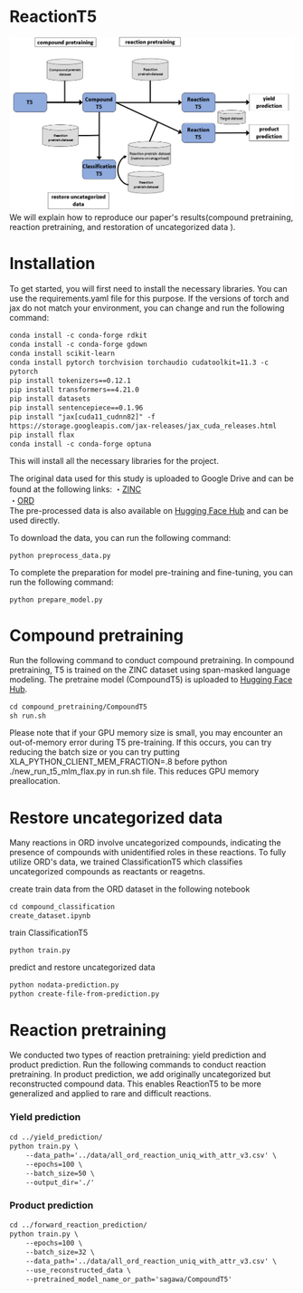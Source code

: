 # ReactionT5
![training_procedure_image](https://github.com/sagawatatsuya/ReactionT5/blob/main/study_reproduction/training-procedure.png)
We will explain how to reproduce our paper's results(compound pretraining, reaction pretraining, and restoration of uncategorized data ). 


# Installation
To get started, you will first need to install the necessary libraries. You can use the requirements.yaml file for this purpose. If the versions of torch and jax do not match your environment, you can change and run the following command:
```
conda install -c conda-forge rdkit
conda install -c conda-forge gdown
conda install scikit-learn
conda install pytorch torchvision torchaudio cudatoolkit=11.3 -c pytorch
pip install tokenizers==0.12.1
pip install transformers==4.21.0
pip install datasets
pip install sentencepiece==0.1.96
pip install "jax[cuda11_cudnn82]" -f https://storage.googleapis.com/jax-releases/jax_cuda_releases.html
pip install flax
conda install -c conda-forge optuna
```
This will install all the necessary libraries for the project.

The original data used for this study is uploaded to Google Drive and can be found at the following links:
・[ZINC](https://drive.google.com/drive/folders/1SgM35D14JUqgNILxaiRQYbZoyooFOF-3)  
・[ORD](https://drive.google.com/file/d/1Qbsl8_CmdIK_iNNY8F6wATVnDQNSW9Tc/view?usp=drive_link)  
The pre-processed data is also available on [Hugging Face Hub](https://huggingface.co/sagawa) and can be used directly. 

To download the data, you can run the following command:
```
python preprocess_data.py
```
To complete the preparation for model pre-training and fine-tuning, you can run the following command:
```
python prepare_model.py
```

# Compound pretraining
Run the following command to conduct compound pretraining. In compound pretraining, T5 is trained on the ZINC dataset using span-masked language modeling. The pretraine model (CompoundT5) is uploaded to [Hugging Face Hub](https://huggingface.co/sagawa/CompoundT5).
```
cd compound_pretraining/CompoundT5
sh run.sh
```
Please note that if your GPU memory size is small, you may encounter an out-of-memory error during T5 pre-training. If this occurs, you can try reducing the batch size or you can try putting XLA_PYTHON_CLIENT_MEM_FRACTION=.8 before python ./new_run_t5_mlm_flax.py in run.sh file. This reduces GPU memory preallocation.


# Restore uncategorized data
Many reactions in ORD involve uncategorized compounds, indicating the presence of compounds with unidentified roles in these reactions. To fully utilize ORD's data, we trained ClassificationT5 which classifies uncategorized compounds as reactants or reagetns.

create train data from the ORD dataset in the following notebook
```
cd compound_classification
create_dataset.ipynb
```

train ClassificationT5
```
python train.py
```

predict and restore uncategorized data
```
python nodata-prediction.py
python create-file-from-prediction.py
```


# Reaction pretraining
We conducted two types of reaction pretraining: yield prediction and product prediction. Run the following commands to conduct reaction pretraining. In product prediction, we add originally uncategorized but reconstructed compound data. This enables ReactionT5 to be more generalized and applied to rare and difficult reactions.

### Yield prediction
```
cd ../yield_prediction/
python train.py \
    --data_path='../data/all_ord_reaction_uniq_with_attr_v3.csv' \
    --epochs=100 \
    --batch_size=50 \
    --output_dir='./'
```

### Product prediction
```
cd ../forward_reaction_prediction/
python train.py \
    --epochs=100 \
    --batch_size=32 \
    --data_path='../data/all_ord_reaction_uniq_with_attr_v3.csv' \
    --use_reconstructed_data \
    --pretrained_model_name_or_path='sagawa/CompoundT5'
```
